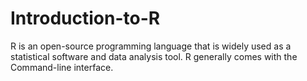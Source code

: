 # Introduction-to-R
R is an open-source programming language that is widely used as a statistical software and data analysis tool. R generally comes with the Command-line interface. 
